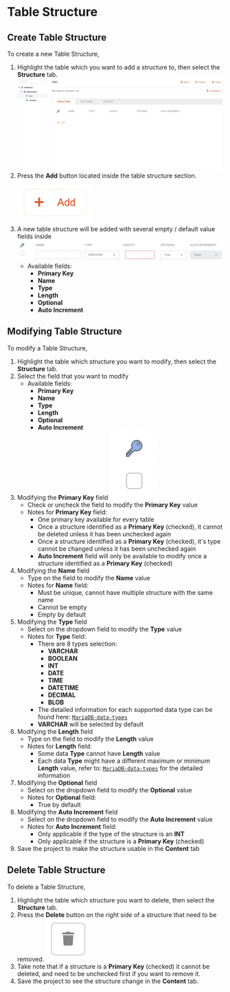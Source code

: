 # Table Structure

## Create Table Structure

To create a new Table Structure,

1. Highlight the table which you want to add a structure to, then select the **Structure** tab.
   ![Table structure tab](Table-structure-tab.png)
2. Press the **Add** button located inside the table structure section.
   ![Table structure add button](Table-structure-add-button.png)
3. A new table structure will be added with several empty / default value fields inside
   ![Table structure fields](Table-structure-fields.png)
   * Available fields:
      * **Primary Key**
      * **Name**
      * **Type**
      * **Length**
      * **Optional**
      * **Auto Increment**

## Modifying Table Structure

To modify a Table Structure,

1. Highlight the table which structure you want to modify, then select the **Structure** tab.
2. Select the field that you want to modify
   * Available fields:
      * **Primary Key**
      * **Name**
      * **Type**
      * **Length**
      * **Optional**
      * **Auto Increment**
3. Modifying the **Primary Key** field
   ![Table structure primary key](Table-structure-primary-key.png)
   * Check or uncheck the field to modify the **Primary Key** value
   * Notes for **Primary Key** field:
      * One primary key available for every table
      * Once a structure identified as a **Primary Key** (checked), it cannot be deleted unless it has been unchecked again
      * Once a structure identified as a **Primary Key** (checked), it's type cannot be changed unless it has been unchecked again
      * **Auto Increment** field will only be available to modify once a structure identified as a **Primary Key** (checked)
4. Modifying the **Name** field
   * Type on the field to modify the **Name** value
   * Notes for **Name** field:
      * Must be unique, cannot have multiple structure with the same name
      * Cannot be empty
      * Empty by default
5. Modifying the **Type** field
   * Select on the dropdown field to modify the **Type** value
   * Notes for **Type** field:
      * There are 8 types selection:
         * **VARCHAR**
         * **BOOLEAN**
         * **INT**
         * **DATE**
         * **TIME**
         * **DATETIME**
         * **DECIMAL**
         * **BLOB**
      * The detailed information for each supported data type can be found here: [`MariaDB-data-types`](https://mariadb.com/kb/en/data-types/)
      * **VARCHAR** will be selected by default
6. Modifying the **Length** field
   * Type on the field to modify the **Length** value
   * Notes for **Length** field:
      * Some data **Type** cannot have **Length** value
      * Each data **Type** might have a different maximum or minimum **Length** value, refer to: [`MariaDB-data-types`](https://mariadb.com/kb/en/data-types/) for the detailed information
7. Modifying the **Optional** field
   * Select on the dropdown field to modify the **Optional** value
   * Notes for **Optional** field:
      * True by default
8. Modifying the **Auto Increment** field
   * Select on the dropdown field to modify the **Auto Increment** value
   * Notes for **Auto Increment** field:
      * Only applicable if the type of the structure is an **INT**
      * Only applicable if the structure is a **Primary Key** (checked)
9. Save the project to make the structure usable in the **Content** tab

## Delete Table Structure

To delete a Table Structure,

1. Highlight the table which structure you want to delete, then select the **Structure** tab.
2. Press the **Delete** button on the right side of a structure that need to be removed.
   ![Table structure delete button](Table-structure-delete-button.png)
3. Take note that if a structure is a  **Primary Key** (checked) it cannot be deleted, and need to be unchecked first if you want to remove it.
4. Save the project to see the structure change in the **Content** tab.
